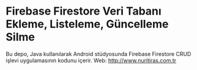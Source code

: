 # Firebase Firestore Veri Tabanı Ekleme, Listeleme, Güncelleme Silme
Bu depo, Java kullanılarak Android stüdyosunda Firebase Firestore CRUD işlevi uygulamasının kodunu içerir.
Web: http://www.nuritiras.com.tr
